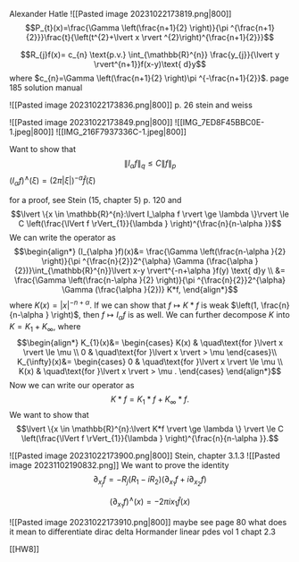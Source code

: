 Alexander Hatle
![[Pasted image 20231022173819.png|800]]
$$P_{t}(x)=\frac{\Gamma \left(\frac{n+1}{2} \right)}{\pi ^{\frac{n+1}{2}}}\frac{t}{\left(t^{2}+\lvert x \rvert ^{2}\right)^{\frac{n+1}{2}}}$$

$$R_{j}f(x)= c_{n} \text{p.v.} \int_{\mathbb{R}^{n}} \frac{y_{j}}{\lvert y \rvert^{n+1}}f(x-y)\text{ d}y$$
where $c_{n}=\Gamma \left(\frac{n+1}{2} \right)\pi ^{-\frac{n+1}{2}}$.
page 185 solution manual

![[Pasted image 20231022173836.png|800]]
p. 26 stein and weiss


![[Pasted image 20231022173849.png|800]]
![[IMG_7ED8F45BBC0E-1.jpeg|800]]
![[IMG_216F7937336C-1.jpeg|800]]

Want to show that
$$\lVert I_{\alpha} f \rVert_{q} \le C \lVert f \rVert_{p}$$
$(I_{\alpha }f)^{\wedge}(\xi)= (2\pi \lvert \xi  \rvert)^{-a} \hat f(\xi )$






for a proof, see Stein (15, chapter 5) p. 120
and
$$\lvert  \{x \in \mathbb{R}^{n}:\lvert I_\alpha f \rvert \ge \lambda  \}\rvert \le C \left(\frac{\lVert f \rVert_{1}}{\lambda } \right)^{\frac{n}{n-\alpha }}$$
We can write the operator as 
$$\begin{align*}
(I_{\alpha }f)(x)&= \frac{\Gamma \left(\frac{n-\alpha }{2} \right)}{\pi ^{\frac{n}{2}}2^{\alpha}  \Gamma (\frac{\alpha }{2})}\int_{\mathbb{R}^{n}}\lvert x-y \rvert^{-n+\alpha }f(y) \text{ d}y \\
&= \frac{\Gamma \left(\frac{n-\alpha }{2} \right)}{\pi ^{\frac{n}{2}}2^{\alpha}  \Gamma (\frac{\alpha }{2})} K*f,
\end{align*}$$
where $K(x)=\lvert x \rvert^{-n+\alpha }$. If we can show that $f\mapsto K*f$ is weak $\left(1, \frac{n}{n-\alpha } \right)$, then $f\mapsto I_{\alpha} f$ is as well. We can further decompose $K$ into $K=K_{1}+K_{\infty}$, where
$$\begin{align*}
K_{1}(x)&= \begin{cases}
K(x) & \quad\text{for }\lvert x \rvert \le \mu \\
0 & \quad\text{for }\lvert x \rvert > \mu 
\end{cases}\\
K_{\infty}(x)&= \begin{cases}
0 & \quad\text{for }\lvert x \rvert \le \mu \\
K(x) & \quad\text{for }\lvert x \rvert > \mu .
\end{cases}
\end{align*}$$
Now we can write our operator as
$$K*f=K_{1}*f+K_{\infty}*f.$$
We want to show that
$$\lvert \{x \in \mathbb{R}^{n}:\lvert K*f \rvert \ge \lambda  \} \rvert \le C \left(\frac{\lVert f \rVert_{1}}{\lambda } \right)^{\frac{n}{n-\alpha }}.$$


![[Pasted image 20231022173900.png|800]]
Stein, chapter 3.1.3
![[Pasted image 20231102190832.png]]
We want to prove the identity 
$$\partial_{x_{j}}f=-R_{j}(R_{1}-iR_{2})(\partial_{x_{1}}f+i\partial_{x_{2}}f)$$

$$(\partial_{x_{1}}f)^{\wedge}(x)=-2\pi i x_{1}\hat f(x)$$

![[Pasted image 20231022173910.png|800]]
maybe see page 80
what does it mean to differentiate dirac delta
Hormander linear pdes vol 1 chapt 2.3 

[[HW8]]